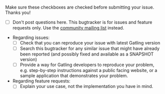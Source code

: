 Make sure these checkboxes are checked before submitting your issue. Thanks you!

* [ ] Don't post questions here. This bugtracker is for issues and feature requests only. Use the [community mailing list](https://groups.google.com/g/gatling) instead.
* Regarding issues:
  * [ ] Check that you can reproduce your issue with latest Gatling version
  * [ ] Search this bugtracker for any similar issue that might have already been reported (and possibly fixed and available as a SNAPSHOT version)
  * [ ] Provide a way for Gatling developers to reproduce your problem, e.g. step-by-step instructions against a public facing website, or a sample application that demonstrates your problem.
* Regarding feature requests:
  * [ ] Explain your use case, not the implementation you have in mind.
